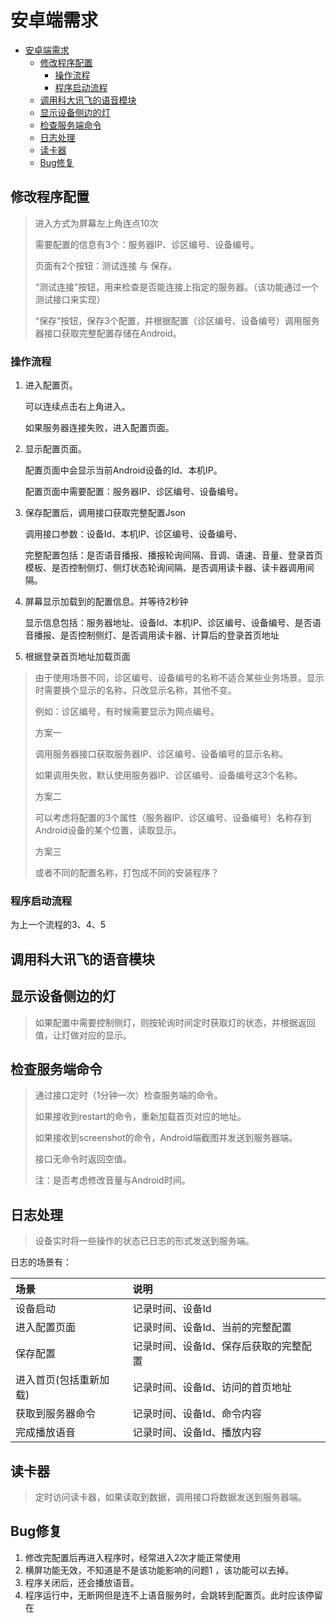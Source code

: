 # 安卓端需求


- [安卓端需求](#安卓端需求)
  - [修改程序配置](#修改程序配置)
    - [操作流程](#操作流程)
    - [程序启动流程](#程序启动流程)
  - [调用科大讯飞的语音模块](#调用科大讯飞的语音模块)
  - [显示设备侧边的灯](#显示设备侧边的灯)
  - [检查服务端命令](#检查服务端命令)
  - [日志处理](#日志处理)
  - [读卡器](#读卡器)
  - [Bug修复](#bug修复)

## 修改程序配置

> 进入方式为屏幕左上角连点10次
> 
> 需要配置的信息有3个：服务器IP、诊区编号、设备编号。
>
> 页面有2个按钮：测试连接 与 保存。
> 
> “测试连接”按钮，用来检查是否能连接上指定的服务器。（该功能通过一个测试接口来实现）
>
> “保存”按钮，保存3个配置，并根据配置（诊区编号、设备编号）调用服务器接口获取完整配置存储在Android。
> 

### 操作流程
1. 进入配置页。
   
    可以连续点击右上角进入。

    如果服务器连接失败，进入配置页面。

2. 显示配置页面。
   
    配置页面中会显示当前Android设备的Id、本机IP。

    配置页面中需要配置：服务器IP、诊区编号、设备编号。

3. 保存配置后，调用接口获取完整配置Json
   
    调用接口参数：设备Id、本机IP、诊区编号、设备编号、

    完整配置包括：是否语音播报、播报轮询间隔、音调、语速、音量、登录首页模板、是否控制侧灯、侧灯状态轮询间隔、是否调用读卡器、读卡器调用间隔。

4. 屏幕显示加载到的配置信息。并等待2秒钟

    显示信息包括：服务器地址、设备Id、本机IP、诊区编号、设备编号、是否语音播报、是否控制侧灯、是否调用读卡器、计算后的登录首页地址

5. 根据登录首页地址加载页面

> 由于使用场景不同，诊区编号、设备编号的名称不适合某些业务场景。显示时需要换个显示的名称，只改显示名称，其他不变。
> 
> 例如：诊区编号，有时候需要显示为网点编号。
> 
> 方案一
> 
> 调用服务器接口获取服务器IP、诊区编号、设备编号的显示名称。
> 
> 如果调用失败，默认使用服务器IP、诊区编号、设备编号这3个名称。
> 
> 方案二
> 
> 可以考虑将配置的3个属性（服务器IP、诊区编号、设备编号）名称存到Android设备的某个位置，读取显示。
>
> 方案三
> 
> 或者不同的配置名称，打包成不同的安装程序？
>

### 程序启动流程

为上一个流程的3、4、5

## 调用科大讯飞的语音模块


## 显示设备侧边的灯

> 如果配置中需要控制侧灯，则按轮询时间定时获取灯的状态，并根据返回值，让灯做对应的显示。

## 检查服务端命令

> 通过接口定时（1分钟一次）检查服务端的命令。
> 
> 如果接收到restart的命令，重新加载首页对应的地址。
> 
> 如果接收到screenshot的命令，Android端截图并发送到服务器端。
> 
> 接口无命令时返回空值。
> 
> 注：是否考虑修改音量与Android时间。

   
## 日志处理

> 设备实时将一些操作的状态已日志的形式发送到服务端。

日志的场景有：

| 场景                   | 说明                                   |
| :--------------------- | :------------------------------------- |
| 设备启动               | 记录时间、设备Id                       |
| 进入配置页面           | 记录时间、设备Id、当前的完整配置       |
| 保存配置               | 记录时间、设备Id、保存后获取的完整配置 |
| 进入首页(包括重新加载) | 记录时间、设备Id、访问的首页地址       |
| 获取到服务器命令       | 记录时间、设备Id、命令内容             |
| 完成播放语音           | 记录时间、设备Id、播放内容             |

## 读卡器

> 定时访问读卡器，如果读取到数据，调用接口将数据发送到服务器端。

## Bug修复
1. 修改完配置后再进入程序时，经常进入2次才能正常使用
2. 横屏功能无效，不知道是不是该功能影响的问题1 ，该功能可以去掉。
3. 程序关闭后，还会播放语音。
4. 程序运行中，无断网但是连不上语音服务时，会跳转到配置页。此时应该停留在
